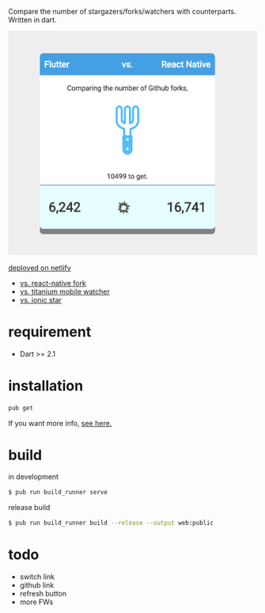 Compare the number of stargazers/forks/watchers with counterparts.  
Written in dart.

![screen shot](./ss.png)

[deployed on netlify](https://fluttervs.netlify.com)

- [vs. react-native fork](https://fluttervs.netlify.com/#forks.facebook/react-native)
- [vs. titanium mobile watcher](https://fluttervs.netlify.com/#watchers.appcelerator/titanium_mobile)
- [vs. ionic star](https://fluttervs.netlify.com/#stargazers.ionic-team/ionic)


# requirement
- Dart >= 2.1

# installation

```bash
pub get
```

If you want more info, [see here.](https://webdev.dartlang.org/)


# build

in development
```bash
$ pub run build_runner serve
```

release build
```bash
$ pub run build_runner build --release --output web:public
```

# todo
- switch link
- github link
- refresh button
- more FWs